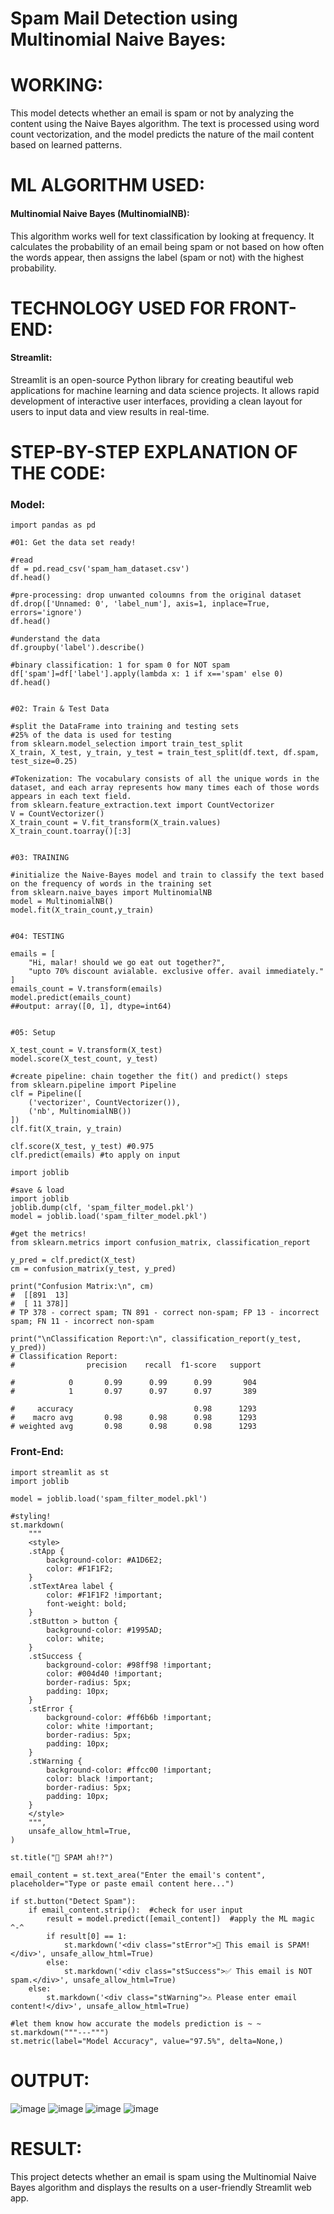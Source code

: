 # Spam Mail Detection using Multinomial Naive Bayes:

# WORKING:
This model detects whether an email is spam or not by analyzing the content using the Naive Bayes algorithm. The text is processed using word count vectorization, and the model predicts the nature of the mail content based on learned patterns.

# ML ALGORITHM USED:
#### Multinomial Naive Bayes (MultinomialNB):
This algorithm works well for text classification by looking at frequency. It calculates the probability of an email being spam or not based on how often the words appear, then assigns the label (spam or not) with the highest probability.

# TECHNOLOGY USED FOR FRONT-END:
#### Streamlit:
Streamlit is an open-source Python library for creating beautiful web applications for machine learning and data science projects. It allows rapid development of interactive user interfaces, providing a clean layout for users to input data and view results in real-time.

# STEP-BY-STEP EXPLANATION OF THE CODE:
### Model:
```
import pandas as pd     

#01: Get the data set ready!

#read
df = pd.read_csv('spam_ham_dataset.csv')
df.head()   

#pre-processing: drop unwanted coloumns from the original dataset
df.drop(['Unnamed: 0', 'label_num'], axis=1, inplace=True, errors='ignore')
df.head()

#understand the data
df.groupby('label').describe()

#binary classification: 1 for spam 0 for NOT spam
df['spam']=df['label'].apply(lambda x: 1 if x=='spam' else 0)
df.head()


#02: Train & Test Data

#split the DataFrame into training and testing sets
#25% of the data is used for testing
from sklearn.model_selection import train_test_split
X_train, X_test, y_train, y_test = train_test_split(df.text, df.spam, test_size=0.25)

#Tokenization: The vocabulary consists of all the unique words in the dataset, and each array represents how many times each of those words appears in each text field.
from sklearn.feature_extraction.text import CountVectorizer
V = CountVectorizer()
X_train_count = V.fit_transform(X_train.values)
X_train_count.toarray()[:3]


#03: TRAINING

#initialize the Naive-Bayes model and train to classify the text based on the frequency of words in the training set
from sklearn.naive_bayes import MultinomialNB
model = MultinomialNB()
model.fit(X_train_count,y_train)


#04: TESTING

emails = [
    "Hi, malar! should we go eat out together?",
    "upto 70% discount avialable. exclusive offer. avail immediately."
]
emails_count = V.transform(emails)
model.predict(emails_count)
##output: array([0, 1], dtype=int64)


#05: Setup

X_test_count = V.transform(X_test)
model.score(X_test_count, y_test)

#create pipeline: chain together the fit() and predict() steps
from sklearn.pipeline import Pipeline
clf = Pipeline([
    ('vectorizer', CountVectorizer()),
    ('nb', MultinomialNB())
])
clf.fit(X_train, y_train)

clf.score(X_test, y_test) #0.975
clf.predict(emails) #to apply on input

import joblib

#save & load
import joblib
joblib.dump(clf, 'spam_filter_model.pkl')
model = joblib.load('spam_filter_model.pkl')

#get the metrics!
from sklearn.metrics import confusion_matrix, classification_report

y_pred = clf.predict(X_test)
cm = confusion_matrix(y_test, y_pred)

print("Confusion Matrix:\n", cm) 
#  [[891  13] 
#  [ 11 378]]
# TP 378 - correct spam; TN 891 - correct non-spam; FP 13 - incorrect spam; FN 11 - incorrect non-spam

print("\nClassification Report:\n", classification_report(y_test, y_pred))
# Classification Report:
#                precision    recall  f1-score   support

#            0       0.99      0.99      0.99       904
#            1       0.97      0.97      0.97       389

#     accuracy                           0.98      1293
#    macro avg       0.98      0.98      0.98      1293
# weighted avg       0.98      0.98      0.98      1293

```

### Front-End:
```
import streamlit as st
import joblib

model = joblib.load('spam_filter_model.pkl')

#styling!
st.markdown(
    """
    <style>
    .stApp {
        background-color: #A1D6E2; 
        color: #F1F1F2;
    }
    .stTextArea label {
        color: #F1F1F2 !important; 
        font-weight: bold;
    }
    .stButton > button {
        background-color: #1995AD; 
        color: white; 
    }
    .stSuccess {
        background-color: #98ff98 !important; 
        color: #004d40 !important; 
        border-radius: 5px;
        padding: 10px;
    }
    .stError {
        background-color: #ff6b6b !important; 
        color: white !important; 
        border-radius: 5px;
        padding: 10px;
    }
    .stWarning {
        background-color: #ffcc00 !important; 
        color: black !important; 
        border-radius: 5px;
        padding: 10px;
    }
    </style>
    """,
    unsafe_allow_html=True,
)

st.title("👀 SPAM ah!?")

email_content = st.text_area("Enter the email's content", placeholder="Type or paste email content here...")

if st.button("Detect Spam"):
    if email_content.strip():  #check for user input
        result = model.predict([email_content])  #apply the ML magic ^-^
        if result[0] == 1:  
            st.markdown('<div class="stError">🚨 This email is SPAM!</div>', unsafe_allow_html=True)
        else:
            st.markdown('<div class="stSuccess">✅ This email is NOT spam.</div>', unsafe_allow_html=True)
    else:
        st.markdown('<div class="stWarning">⚠️ Please enter email content!</div>', unsafe_allow_html=True)

#let them know how accurate the models prediction is ~ ~
st.markdown("""---""") 
st.metric(label="Model Accuracy", value="97.5%", delta=None,)
```
# OUTPUT:

![image](https://github.com/user-attachments/assets/9a9f7468-3576-4ebf-8cf2-9ab4be3f48a7)
![image](https://github.com/user-attachments/assets/d00a0d99-36fe-4676-9ebb-c16776428b3f)
![image](https://github.com/user-attachments/assets/21d574e0-69be-41b0-8b0c-25c53bb59ece)
![image](https://github.com/user-attachments/assets/06b642ec-f9b5-4c78-a59d-e257a7b8c2d3)


# RESULT:
This project detects whether an email is spam using the Multinomial Naive Bayes algorithm and displays the results on a user-friendly Streamlit web app.
